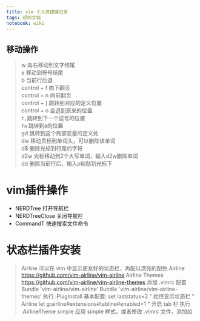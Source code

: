 ```yaml
---
title: vim 个人快捷键记录 
tags: 规则文档
notebook: wiki
---
```


## 移动操作

> w 向右移动到文字结尾  
e 移动到符号结尾  
b 当前行后退  
control + f 向下翻页  
control + n 向前翻页  
control + ] 跳转到对应的定义位置  
control + o 会退到原来的位置  
`t,`跳转到下一个逗号的位置  
`fa` 跳转到a的位置  
gd 跳转到这个局部变量的定义处  
dw 移动贯标到单词头，可以删除该单词  
d$ 删除光标到行尾的字符  
d2w 光标移动到2个大写单词，输入d2w删除单词  
dd 删除当前行后，输入p粘贴到光标下  

# vim插件操作

- NERDTree 打开导航栏
- NERDTreeClose 关闭导航栏
- CommandT 快速搜索文件命令

# 状态栏插件安装
>Airline 可以在 vim 中显示更友好的状态栏，再配以漂亮的配色
Airline https://github.com/vim-airline/vim-airline
Airline Themes https://github.com/vim-airline/vim-airline-themes
添加 .vimrc 配置
Bundle 'vim-airline/vim-airline'
Bundle 'vim-airline/vim-airline-themes'
执行 :PlugInstall
基本配置:
set laststatus=2    " 始终显示状态栏
" Airline
let g:airline#extensions#tabline#enabled=1    " 开启 tab 栏
执行 :AirlineTheme simple 应用 simple 样式，或者修改 .vimrc 文件，添加如
